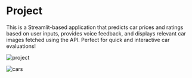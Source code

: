 # Project
This is a Streamlit-based application that predicts car prices and ratings based on user inputs, provides voice feedback, and displays relevant car images fetched using the API. Perfect for quick and interactive car evaluations!

![project](https://github.com/user-attachments/assets/cccd99b0-642f-4dd9-afe7-36db6d0cdfa7)

![cars](https://github.com/user-attachments/assets/9e82b4d4-4888-4999-bfc3-4835563faf5b)
